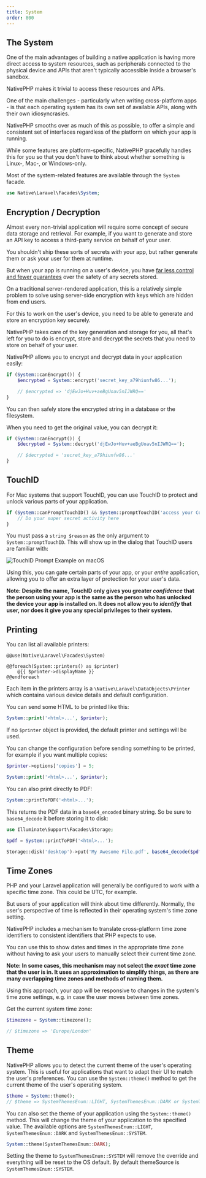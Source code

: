 ```yaml
---
title: System
order: 800
---
```


## The System

One of the main advantages of building a native application is having more direct access to system resources, such as
peripherals connected to the physical device and APIs that aren't typically accessible inside a browser's sandbox.

NativePHP makes it trivial to access these resources and APIs.

One of the main challenges - particularly when writing cross-platform apps - is that each operating system has
its own set of available APIs, along with their own idiosyncrasies.

NativePHP smooths over as much of this as possible, to offer a simple and consistent set of interfaces regardless of
the platform on which your app is running.

While some features are platform-specific, NativePHP gracefully handles this for you so that you don't have to think
about whether something is Linux-, Mac-, or Windows-only.

Most of the system-related features are available through the `System` facade.

```php
use Native\Laravel\Facades\System;
```

## Encryption / Decryption

Almost every non-trivial application will require some concept of secure data storage and retrieval. For example, if
you want to generate and store an API key to access a third-party service on behalf of your user.

You shouldn't ship these sorts of secrets _with_ your app, but rather generate them or ask your user for them at
runtime.

But when your app is running on a user's device, you have
[far less control and fewer guarantees](/docs/digging-deeper/security) over the safety of any secrets stored.

On a traditional server-rendered application, this is a relatively simple problem to solve using server-side encryption
with keys which are hidden from end users.

For this to work on the user's device, you need to be able to generate and store an encryption key securely.

NativePHP takes care of the key generation and storage for you, all that's left for you to do is encrypt, store and
decrypt the secrets that you need to store on behalf of your user.

NativePHP allows you to encrypt and decrypt data in your application easily:

```php
if (System::canEncrypt()) {
    $encrypted = System::encrypt('secret_key_a79hiunfw86...');

    // $encrypted => 'djEwJo+Huv+aeBgUoav5nIJWRQ=='
}
```

You can then safely store the encrypted string in a database or the filesystem.

When you need to get the original value, you can decrypt it:

```php
if (System::canEncrypt()) {
    $decrypted = System::decrypt('djEwJo+Huv+aeBgUoav5nIJWRQ==');

    // $decrypted = 'secret_key_a79hiunfw86...'
}
```

## TouchID

For Mac systems that support TouchID, you can use TouchID to protect and unlock various parts of your application.

```php
if (System::canPromptTouchID() && System::promptTouchID('access your Contacts')) {
    // Do your super secret activity here
}
```

You must pass a `string $reason` as the only argument to `System::promptTouchID`. This will show up in the dialog that
TouchID users are familiar with:

![TouchID Prompt Example on macOS](/img/docs/touchid.png)

Using this, you can gate certain parts of your app, or your *entire* application, allowing you to offer an extra layer
of protection for your user's data.

**Note: Despite the name, TouchID only gives you greater *confidence* that the person using your app is the same as the
person who has unlocked the device your app is installed on. It does not allow you to *identify* that user, nor does
it give you any special privileges to their system.**

## Printing

You can list all available printers:

```blade
@@use(Native\Laravel\Facades\System)

@@foreach(System::printers() as $printer)
    @{{ $printer->displayName }}
@@endforeach
```

Each item in the printers array is a `\Native\Laravel\DataObjects\Printer` which contains various device details and
default configuration.

You can send some HTML to be printed like this:

```php
System::print('<html>...', $printer);
```

If no `$printer` object is provided, the default printer and settings will be used.

You can change the configuration before sending something to be printed, for example if you want multiple copies:

```php
$printer->options['copies'] = 5;

System::print('<html>...', $printer);
```

You can also print directly to PDF:

```php
System::printToPDF('<html>...');
```

This returns the PDF data in a `base64_encoded` binary string. So be sure to `base64_decode` it before storing it to
disk:

```php
use Illuminate\Support\Facades\Storage;

$pdf = System::printToPDF('<html>...');

Storage::disk('desktop')->put('My Awesome File.pdf', base64_decode($pdf));
```

## Time Zones

PHP and your Laravel application will generally be configured to work with a specific time zone. This could be UTC, for
example.

But users of your application will think about time differently. Normally, the user's perspective of time is reflected
in their operating system's time zone setting.

NativePHP includes a mechanism to translate cross-platform time zone identifiers to consistent identifiers that PHP
expects to use.

You can use this to show dates and times in the appropriate time zone without having to ask your users to manually
select their current time zone.

**Note: In some cases, this mechanism may not select the _exact_ time zone that the user is in. It uses an approximation
to simplify things, as there are many overlapping time zones and methods of naming them.**

Using this approach, your app will be responsive to changes in the system's time zone settings, e.g. in case the
user moves between time zones.

Get the current system time zone:

```php
$timezone = System::timezone();

// $timezone => 'Europe/London'
```

## Theme

NativePHP allows you to detect the current theme of the user's operating system. This is useful for applications that
want to adapt their UI to match the user's preferences.
You can use the `System::theme()` method to get the current theme of the user's operating system.

```php
$theme = System::theme();
// $theme => SystemThemesEnum::LIGHT, SystemThemesEnum::DARK or SystemThemesEnum::SYSTEM
```

You can also set the theme of your application using the `System::theme()` method. This will change the theme of your
application to the specified value. The available options are `SystemThemesEnum::LIGHT`, `SystemThemesEnum::DARK` and
`SystemThemesEnum::SYSTEM`.

```php
System::theme(SystemThemesEnum::DARK);
```

Setting the theme to `SystemThemesEnum::SYSTEM` will remove the override and everything will be reset to the OS default.
By default themeSource is `SystemThemesEnum::SYSTEM`.
